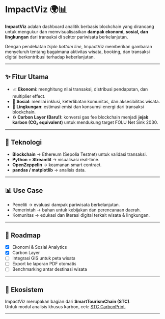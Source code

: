 # ImpactViz 🌍📊

**ImpactViz** adalah dashboard analitik berbasis blockchain yang dirancang untuk mengukur dan memvisualisasikan **dampak ekonomi, sosial, dan lingkungan** dari transaksi di sektor pariwisata berkelanjutan.  

Dengan pendekatan *triple bottom line*, ImpactViz memberikan gambaran menyeluruh tentang bagaimana aktivitas wisata, booking, dan transaksi digital berkontribusi terhadap keberlanjutan.

---

## ✨ Fitur Utama
- 📈 **Ekonomi**: menghitung nilai transaksi, distribusi pendapatan, dan multiplier effect.  
- 👥 **Sosial**: menilai inklusi, keterlibatan komunitas, dan aksesibilitas wisata.  
- 🌱 **Lingkungan**: estimasi emisi dan konsumsi energi dari transaksi blockchain.  
- ♻️ **Carbon Layer (Baru!)**: konversi gas fee blockchain menjadi **jejak karbon (CO₂ equivalent)** untuk mendukung target FOLU Net Sink 2030.  

---

## 🚀 Teknologi
- **Blockchain** → Ethereum (Sepolia Testnet) untuk validasi transaksi.  
- **Python + Streamlit** → visualisasi real-time.  
- **OpenZeppelin** → keamanan smart contract.  
- **pandas / matplotlib** → analisis data.  

---

## 📊 Use Case
- Peneliti → evaluasi dampak pariwisata berkelanjutan.  
- Pemerintah → bahan untuk kebijakan dan perencanaan daerah.  
- Komunitas → edukasi dan literasi digital terkait wisata & lingkungan.  

---

## 📌 Roadmap
- [x] Ekonomi & Sosial Analytics  
- [x] Carbon Layer  
- [ ] Integrasi GIS untuk peta wisata  
- [ ] Export ke laporan PDF otomatis  
- [ ] Benchmarking antar destinasi wisata  

---

## 🧩 Ekosistem
ImpactViz merupakan bagian dari **SmartTourismChain (STC)**.  
Untuk modul analisis khusus karbon, cek: [STC CarbonPrint](https://stc-carbonprint.streamlit.app).

---
